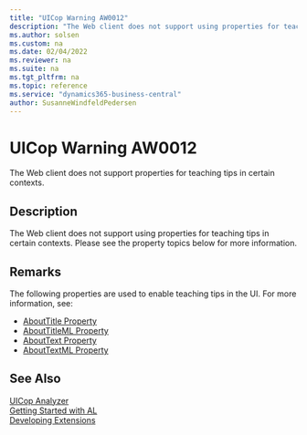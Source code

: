 ```yaml
---
title: "UICop Warning AW0012"
description: "The Web client does not support using properties for teaching tips in certain contexts."
ms.author: solsen
ms.custom: na
ms.date: 02/04/2022
ms.reviewer: na
ms.suite: na
ms.tgt_pltfrm: na
ms.topic: reference
ms.service: "dynamics365-business-central"
author: SusanneWindfeldPedersen
---
```

[//]: # (START>DO_NOT_EDIT)
[//]: # (IMPORTANT:Do not edit any of the content between here and the END>DO_NOT_EDIT.)
[//]: # (Any modifications should be made in the .xml files in the ModernDev repo.)
# UICop Warning AW0012
The Web client does not support properties for teaching tips in certain contexts.

## Description
The Web client does not support using properties for teaching tips in certain contexts. Please see the property topics below for more information.

[//]: # (IMPORTANT: END>DO_NOT_EDIT)

## Remarks

The following properties are used to enable teaching tips in the UI. For more information, see:

- [AboutTitle Property](../properties/devenv-abouttitle-property.md)   
- [AboutTitleML Property](../properties/devenv-abouttitleml-property.md)   
- [AboutText Property](../properties/devenv-abouttext-property.md)   
- [AboutTextML Property](../properties/devenv-abouttextml-property.md)    

## See Also  
[UICop Analyzer](uicop.md)  
[Getting Started with AL](../devenv-get-started.md)  
[Developing Extensions](../devenv-dev-overview.md)  
